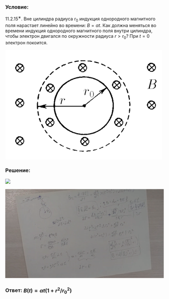 ###  Условие:

$11.2.15^{∗}.$ Вне цилиндра радиуса $r_0$ индукция однородного магнитного поля нарастает линейно во времени: $B = \alpha t$. Как должна меняться во времени индукция однородного магнитного поля внутри цилиндра, чтобы электрон двигался по окружности радиуса $r > r_0$? При $t = 0$ электрон покоится.

![К задаче $11.2.15$|499x349, 45%](../../img/11.2.15/11.2.15.png)

###  Решение:

![](https://www.youtube.com/embed/u1G7aFFxo2I)

![|1920x1080, 67%](../../img/11.2.15/01.png)

###  Ответ: $B(t) = \alpha t(1 + r^2/{r_0}^2)$